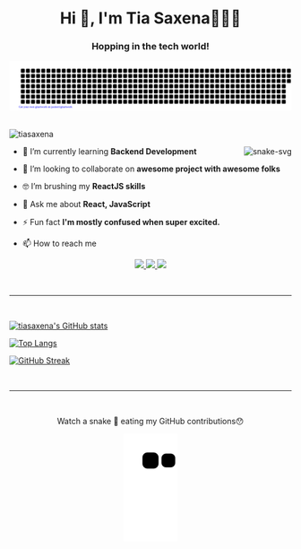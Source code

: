 <h1 align="center">Hi 👋, I'm Tia Saxena👩🏽‍💻</h1>
<h3 align="center">Hopping in the tech world!</h3>

![gitartwork](gitartwork.svg)
<br/>
<br/>

<p align="left"> <img src="https://komarev.com/ghpvc/?username=tiasaxena&label=Profile%20views&color=0e75b6&style=flat" alt="tiasaxena" /> </p>

<img align = "right" src="https://media4.giphy.com/media/L1R1tvI9svkIWwpVYr/giphy.gif?cid=ecf05e47k5e3xmpd6m4dvu906z3mvoo6ovh3o6muqeyus7lm&rid=giphy.gif&ct=g" alt = "snake-svg"/>

- 🌱 I’m currently learning **Backend Development**

- 👯 I’m looking to collaborate on **awesome project with awesome folks**

- 🤓 I’m brushing my **ReactJS skills**

- 💬 Ask me about **React, JavaScript**

- ⚡ Fun fact **I'm mostly confused when super excited.**

- 📫 How to reach me

<p align="center" dir="auto">
    
  <a href="mailto:tia.saxena041202@gmail.com" rel="nofollow">
    <img
      src="https://img.shields.io/badge/Gmail-D14836?style=for-the-badge&logo=gmail&logoColor=white"
    />
  </a>
  
  <a href="https://twitter.com/thesaxenatia" rel="nofollow">
    <img
      src="https://img.shields.io/badge/Twitter-1DA1F2?style=for-the-badge&logo=twitter&logoColor=white"
    />
  </a>
  <a href="https://www.linkedin.com/in/tia-saxena-b97052215/" rel="nofollow">
    <img
      src="https://img.shields.io/badge/LinkedIn-0077B5?style=for-the-badge&logo=linkedin&logoColor=white"
    />
  </a>
</p>
<br/>
<hr/>
<br/>

[![tiasaxena's GitHub stats](https://github-readme-stats.vercel.app/api?username=tiasaxena&theme=radical&show)](https://github.com/tiasaxena/github-readme-stats)

[![Top Langs](https://github-readme-stats.vercel.app/api/top-langs/?username=tiasaxena&theme=omni&show)](https://github.com/tiasaxena/github-readme-stats)

[![GitHub Streak](https://github-readme-streak-stats.herokuapp.com?user=tiasaxena&theme=radical)](https://git.io/streak-stats)

<br/>
<hr/>
<br/>

<div  align = "center">
  <p>Watch a snake 🐍 eating my GitHub contributions😯</p>
  <img src="https://github.com/tiasaxena/tiasaxena/blob/output/github-contribution-grid-snake.svg" alt = "snake-svg"/>
</div>
